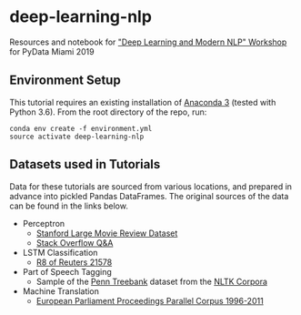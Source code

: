 # deep-learning-nlp
Resources and notebook for ["Deep Learning and Modern NLP" Workshop](https://pydata.org/miami2019/schedule/presentation/19/) for PyData Miami 2019

## Environment Setup

This tutorial requires an existing installation of [Anaconda 3](https://www.anaconda.com/download/#macos) (tested with Python 3.6). From the root directory of the repo, run:

```
conda env create -f environment.yml
source activate deep-learning-nlp
```

## Datasets used in Tutorials
Data for these tutorials are sourced from various locations, and prepared in advance into pickled Pandas DataFrames. The original sources of the data can be found in the links below. 

* Perceptron
	* [Stanford Large Movie Review Dataset](http://ai.stanford.edu/~amaas/data/sentiment/)
	* [Stack Overflow Q&A](https://cloud.google.com/blog/products/gcp/google-bigquery-public-datasets-now-include-stack-overflow-q-a)
* LSTM Classification
	* [R8 of Reuters 21578](https://www.cs.umb.edu/~smimarog/textmining/datasets/)
* Part of Speech Tagging
	* Sample of the [Penn Treebank](https://corochann.com/penn-tree-bank-ptb-dataset-introduction-1456.html) dataset from the [NLTK Corpora](http://www.nltk.org/nltk_data/)
* Machine Translation
	* [European Parliament Proceedings Parallel Corpus 1996-2011](http://www.statmt.org/europarl/)

